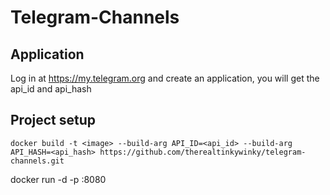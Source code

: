 # Telegram-Channels

## Application

Log in at https://my.telegram.org and create an application, you will get the api_id and api_hash

## Project setup
```
docker build -t <image> --build-arg API_ID=<api_id> --build-arg API_HASH=<api_hash> https://github.com/therealtinkywinky/telegram-channels.git
```
docker run -d -p <port>:8080 <image>
```
